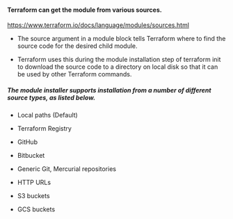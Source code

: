 #### Terraform can get the module from various sources.
https://www.terraform.io/docs/language/modules/sources.html

* The source argument in a module block tells Terraform where to find the source code for the desired child module.

* Terraform uses this during the module installation step of terraform init to download the source code to a directory on local disk so that it can be used by other Terraform commands.

##### The module installer supports installation from a number of different source types, as listed below.

* Local paths (Default)

* Terraform Registry

* GitHub

* Bitbucket

* Generic Git, Mercurial repositories

* HTTP URLs

* S3 buckets

* GCS buckets
